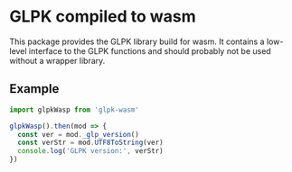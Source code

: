 # GLPK compiled to wasm

This package provides the GLPK library build for wasm.
It contains a low-level interface to the GLPK functions and should probably not be used without a wrapper library.

## Example

```js
import glpkWasp from 'glpk-wasm'

glpkWasp().then(mod => {
  const ver = mod._glp_version()
  const verStr = mod.UTF8ToString(ver)
  console.log('GLPK version:', verStr)
})
```
